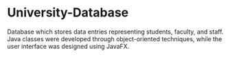 # University-Database
Database which stores data entries representing students, faculty, and staff. Java classes were developed through object-oriented techniques, while the user interface was designed using JavaFX.
